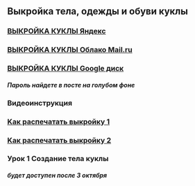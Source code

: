 ## Выкройка тела, одежды и обуви куклы 
 
### [ВЫКРОЙКА КУКЛЫ Яндекс](https://yadi.sk/d/0OMxmv8JxOMUQA)
 
### [ВЫКРОЙКА КУКЛЫ Облако Mail.ru](https://cloud.mail.ru/public/2CHK/4GRXeyvLG)
 
### [ВЫКРОЙКА КУКЛЫ Google диск](https://drive.google.com/file/d/1C8IMdlms3mbIGPbxlmFS5ULkajvtfETZ/view?usp=sharing)
 
#### *Пароль найдете в посте на голубом фоне*
 
### Видеоинструкция

### [Kак распечатать выкройку 1](https://youtu.be/-pD-CA23ALA)
### [Kак распечатать выкройку 2](https://youtu.be/w7LxMWOIVJg)
 
 

### Урок 1 Создание тела куклы
##### будет доступен после 3 октября

 
